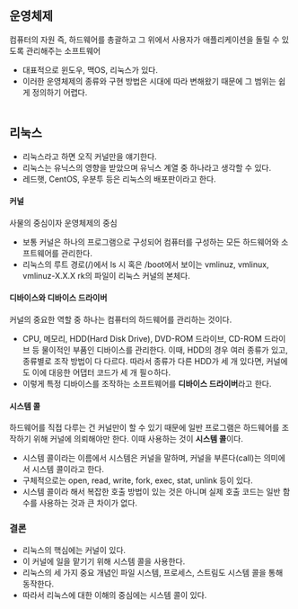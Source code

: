## 운영체제
컴퓨터의 자원 즉, 하드웨어를 총괄하고 그 위에서 사용자가 애플리케이션을 돌릴 수 있도록 관리해주는 소프트웨어
* 대표적으로 윈도우, 맥OS, 리눅스가 있다.
* 이러한 운영체제의 종류와 구현 방법은 시대에 따라 변해왔기 때문에 그 범위는 쉽게 정의하기 어렵다.
<br/><br/>
## 리눅스
* 리눅스라고 하면 오직 커널만을 얘기한다.
* 리눅스는 유닉스의 영향을 받았으며 유닉스 계열 중 하나라고 생각할 수 있다.
* 레드햇, CentOS, 우분투 등은 리눅스의 배포판이라고 한다.

#### 커널

사물의 중심이자 운영체제의 중심
* 보통 커널은 하나의 프로그램으로 구성되어 컴퓨터를 구성하는 모든 하드웨어와 소프트웨어를 관리한다.
* 리눅스의 루트 경로(/)에서 ls 시 혹은 /boot에서 보이는 vmlinuz, vmlinux, vmlinuz-X.X.X rk의 파일이 리눅스 커널의 본체다.

#### 디바이스와 디바이스 드라이버

커널의 중요한 역할 중 하나는 컴퓨터의 하드웨어를 관리하는 것이다.
* CPU, 메모리, HDD(Hard Disk Drive), DVD-ROM 드라이브, CD-ROM 드라이브 등 물이적인 부품인 디바이스를 관리한다.
이때, HDD의 경우 여러 종류가 있고, 종류별로 조작 방법이 다 다르다. 따라서 종류가 다른 HDD가 세 개 있다면, 커널에도 이에 대응한 어댑터 코드가 세 개 필ㅇ하다.
* 이렇게 특정 디바이스를 조작하는 소프트웨어를 **디바이스 드라이버**라고 한다.

#### 시스템 콜

하드웨어를 직접 다루는 건 커널만이 할 수 있기 때문에 일반 프로그램은 하드웨어를 조작하기 위해 커널에 의뢰해야만 한다. 이때 사용하는 것이 **시스템 콜**이다.
* 시스템 콜이라는 이름에서 시스템은 커널을 말하며, 커널을 부른다(call)는 의미에서 시스템 콜이라고 한다.
* 구체적으로는 open, read, write, fork, exec, stat, unlink 등이 있다.
* 시스템 콜이라 해서 복잡한 호출 방법이 있는 것은 아니며 실제 호출 코드는 일반 함수를 사용하는 것과 큰 차이가 없다.

### 결론
* 리눅스의 핵심에는 커널이 있다.
* 이 커널에 일을 맡기기 위해 시스템 콜을 사용한다.
* 리눅스의 세 가지 중요 개념인 파일 시스템, 프로세스, 스트림도 시스템 콜을 통해 동작한다.
* 따라서 리눅스에 대한 이해의 중심에는 시스템 콜이 있다.
